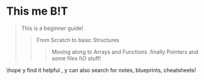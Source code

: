 # This me B!T

>This is a beginner guide!
 >>From Scratch to basic Structures 
 >>>Moving along to Arrays and Functions
 .finally Pointers and some files I\O stuff!

\hope y find it helpful
\, y can also search for notes, blueprints, cheatsheets!
